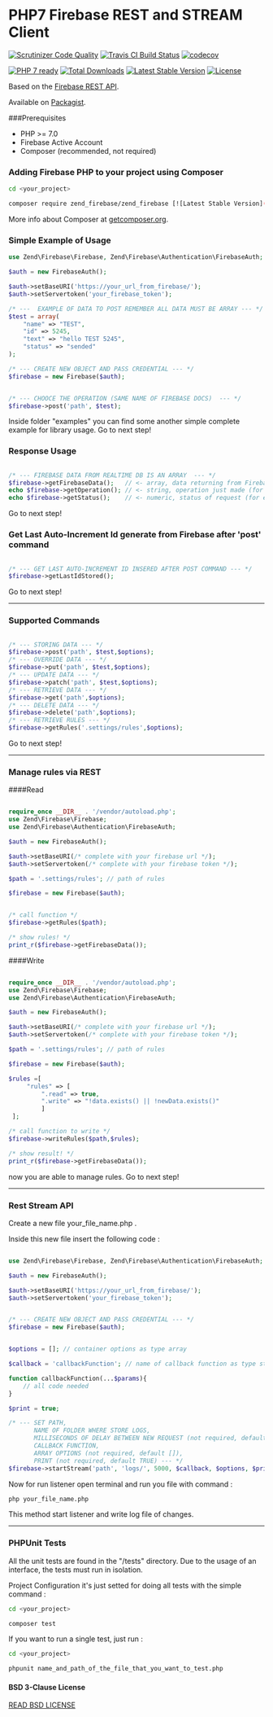 # PHP7 Firebase REST and STREAM Client

[![Scrutinizer Code Quality](https://scrutinizer-ci.com/g/Samuel18/zend_Firebase/badges/quality-score.png?b=master)](https://scrutinizer-ci.com/g/Samuel18/zend_Firebase/?branch=master)
[![Travis CI Build Status](https://travis-ci.org/samuel20miglia/zend_Firebase.svg?branch=master)](https://travis-ci.org/Samuel18/zend_Firebase)
[![codecov](https://codecov.io/gh/samuel20miglia/zend_Firebase/branch/master/graph/badge.svg)](https://codecov.io/gh/samuel20miglia/zend_Firebase)

[![PHP 7 ready](http://php7ready.timesplinter.ch/samuel20miglia/zend_Firebase/badge.svg)](https://travis-ci.org/Samuel18/zend_Firebase)
[![Total Downloads](https://poser.pugx.org/zend_firebase/zend_firebase/downloads)](https://packagist.org/packages/zend_firebase/zend_firebase)
[![Latest Stable Version](https://poser.pugx.org/zend_firebase/zend_firebase/v/stable)](https://packagist.org/packages/zend_firebase/zend_firebase)
[![License](https://poser.pugx.org/zend_firebase/zend_firebase/license)](https://packagist.org/packages/zend_firebase/zend_firebase)

Based on the [Firebase REST API](https://firebase.google.com/docs/reference/rest/database/).

Available on [Packagist](https://packagist.org/packages/zend_firebase/zend_firebase).

###Prerequisites
- PHP >= 7.0
- Firebase Active Account
- Composer (recommended, not required)

### Adding Firebase PHP to your project using Composer

```bash
cd <your_project>

composer require zend_firebase/zend_firebase [![Latest Stable Version](https://poser.pugx.org/zend_firebase/zend_firebase/v/stable)](https://packagist.org/packages/zend_firebase/zend_firebase)
```

More info about Composer at [getcomposer.org](http://getcomposer.org).

### Simple Example of Usage
```php
use Zend\Firebase\Firebase, Zend\Firebase\Authentication\FirebaseAuth;

$auth = new FirebaseAuth();

$auth->setBaseURI('https://your_url_from_firebase/');
$auth->setServertoken('your_firebase_token');

/* ---  EXAMPLE OF DATA TO POST REMEMBER ALL DATA MUST BE ARRAY --- */
$test = array(
    "name" => "TEST",
    "id" => 5245,
    "text" => "hello TEST 5245",
    "status" => "sended"
);

/* --- CREATE NEW OBJECT AND PASS CREDENTIAL --- */
$firebase = new Firebase($auth);


/* --- CHOOCE THE OPERATION (SAME NAME OF FIREBASE DOCS)  --- */
$firebase->post('path', $test);
```
Inside folder "examples" you can find some another simple complete example for library usage. Go to next step!

### Response Usage
```php

/* --- FIREBASE DATA FROM REALTIME DB IS AN ARRAY  --- */
$firebase->getFirebaseData(); 	// <- array, data returning from Firebase
echo $firebase->getOperation(); // <- string, operation just made (for example: GET or POST etc...)
echo $firebase->getStatus(); 	// <- numeric, status of request (for example: 200 or 400 or 500)
```
Go to next step!

### Get Last Auto-Increment Id generate from Firebase after 'post' command
```php

/* --- GET LAST AUTO-INCREMENT ID INSERED AFTER POST COMMAND --- */
$firebase->getLastIdStored();

```
Go to next step!

<hr/>

### Supported Commands
```php

/* --- STORING DATA --- */
$firebase->post('path', $test,$options);
/* --- OVERRIDE DATA --- */
$firebase->put('path', $test,$options);
/* --- UPDATE DATA --- */
$firebase->patch('path', $test,$options);
/* --- RETRIEVE DATA --- */
$firebase->get('path',$options);
/* --- DELETE DATA --- */
$firebase->delete('path',$options);
/* --- RETRIEVE RULES --- */
$firebase->getRules('.settings/rules',$options);
```
Go to next step!

<hr/>

### Manage rules via REST

####Read

```php

require_once __DIR__ . '/vendor/autoload.php';
use Zend\Firebase\Firebase;
use Zend\Firebase\Authentication\FirebaseAuth;

$auth = new FirebaseAuth();

$auth->setBaseURI(/* complete with your firebase url */);
$auth->setServertoken(/* complete with your firebase token */);

$path = '.settings/rules'; // path of rules

$firebase = new Firebase($auth);


/* call function */
$firebase->getRules($path);

/* show rules! */
print_r($firebase->getFirebaseData());
```

####Write

```php

require_once __DIR__ . '/vendor/autoload.php';
use Zend\Firebase\Firebase;
use Zend\Firebase\Authentication\FirebaseAuth;

$auth = new FirebaseAuth();

$auth->setBaseURI(/* complete with your firebase url */);
$auth->setServertoken(/* complete with your firebase token */);

$path = '.settings/rules'; // path of rules

$firebase = new Firebase($auth);

$rules =[
     "rules" => [
         ".read" => true,
         ".write" => "!data.exists() || !newData.exists()"
         ]
 ];

/* call function to write */
$firebase->writeRules($path,$rules);

/* show result! */
print_r($firebase->getFirebaseData());
```
now you are able to manage rules. Go to next step!

<hr/>

### Rest Stream API

Create a new file your_file_name.php .

Inside this new file insert the following code :

```php

use Zend\Firebase\Firebase, Zend\Firebase\Authentication\FirebaseAuth;

$auth = new FirebaseAuth();

$auth->setBaseURI('https://your_url_from_firebase/');
$auth->setServertoken('your_firebase_token');


/* --- CREATE NEW OBJECT AND PASS CREDENTIAL --- */
$firebase = new Firebase($auth);


$options = []; // container options as type array

$callback = 'callbackFunction'; // name of callback function as type string

function callbackFunction(...$params){
    // all code needed
}

$print = true;

/* --- SET PATH,
	   NAME OF FOLDER WHERE STORE LOGS,
	   MILLISECONDS OF DELAY BETWEEN NEW REQUEST (not required, default 5000),
	   CALLBACK FUNCTION,
	   ARRAY OPTIONS (not required, default []),
	   PRINT (not required, default TRUE) --- */
$firebase->startStream('path', 'logs/', 5000, $callback, $options, $print);
```

Now for run listener open terminal and run you file with command :
```bash
php your_file_name.php
```

This method start listener and write log file of changes.

<hr/>

### PHPUnit Tests
All the unit tests are found in the "/tests" directory.
Due to the usage of an interface, the tests must run in isolation.

Project Configuration it's just setted for doing all tests with the simple command :

```bash
cd <your_project>

composer test
```

If you want to run a single test, just run :
```bash
cd <your_project>

phpunit name_and_path_of_the_file_that_you_want_to_test.php
```

#### BSD 3-Clause License

[READ BSD LICENSE](LICENSE)
